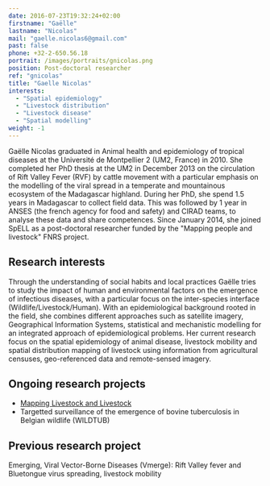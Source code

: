 ```yaml
---
date: 2016-07-23T19:32:24+02:00
firstname: "Gaëlle"
lastname: "Nicolas"
mail: "gaelle.nicolas6@gmail.com"
past: false
phone: +32-2-650.56.18
portrait: /images/portraits/gnicolas.png
position: Post-doctoral researcher
ref: "gnicolas"
title: "Gaelle Nicolas"
interests:
  - "Spatial epidemiology"
  - "Livestock distribution"
  - "Livestock disease"
  - "Spatial modelling"
weight: -1
---
```


Gaëlle Nicolas graduated in Animal health and epidemiology of tropical diseases at the Université de Montpellier 2 (UM2, France) in 2010. She completed her PhD thesis at the UM2 in December 2013 on the circulation of Rift Valley Fever (RVF) by cattle movement with a particular emphasis on the modelling of the viral spread in a temperate and mountainous ecosystem of the Madagascar highland. During her PhD, she spend 1.5 years  in Madagascar to collect field data. This was followed by 1 year in  ANSES (the french agency for food and safety) and CIRAD teams, to analyse these data and share competences. Since January 2014, she joined SpELL as a post-doctoral researcher funded by the "Mapping people and livestock" FNRS project.

## Research interests  
Through the understanding of social habits and local practices Gaëlle tries to study the impact of human and environmental factors on the emergence of infectious diseases, with a particular focus on the inter-species interface (Wildlife/Livestock/Human). With an epidemiological background rooted in the field, she combines different approaches such as satellite imagery, Geographical Information Systems, statistical and mechanistic modelling for an integrated approach of epidemiological problems. Her current research focus on the spatial epidemiology of animal disease, livestock mobility and spatial distribution mapping of livestock using information from agricultural censuses, geo-referenced data and remote-sensed imagery.  

## Ongoing research projects  

* [Mapping Livestock and Livestock](/project/mapping-people-and-livestock/) 
* Targetted surveillance of the emergence of bovine tuberculosis in Belgian wildlife (WILDTUB)  

## Previous research project  

Emerging, Viral Vector-Borne Diseases (Vmerge): Rift Valley fever and Bluetongue virus spreading, livestock mobility  

